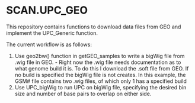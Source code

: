 # SCAN.UPC_GEO

This repository contains functions to download data files from GEO and implement the UPC_Generic function.

The current workflow is as follows:
  1.  Use geo2bw() function in getGEO_samples to write a bigWig file from .wig file in GEO.
    - Right now the .wig file needs documentation as to what genome build it is.  To do this I download the .soft file from GEO.         If no build is specified the bigWig file is not creates.  In this example, the GSM# file contains two .wig files, of            which only 1 has a specified build
  2.  Use UPC_bigWig to run UPC on bigWig file, specifying the desired bin size and number of base pairs to overlap on either side.
